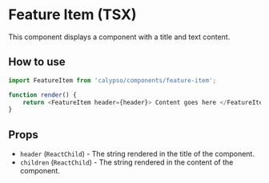 # Feature Item (TSX)

This component displays a component with a title and text content.

## How to use

```js
import FeatureItem from 'calypso/components/feature-item';

function render() {
	return <FeatureItem header={header}> Content goes here </FeatureItem>;
}
```

## Props

- `header` (`ReactChild`) - The string rendered in the title of the component.
- `children` (`ReactChild`) - The string rendered in the content of the component.
